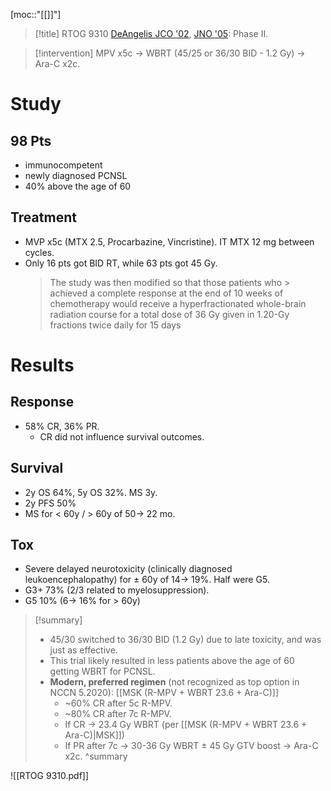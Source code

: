 [moc::"[[]]"]
>[!title]
> RTOG 9310 [DeAngelis JCO '02](http://ascopubs.org/doi/full/10.1200/JCO.2002.11.013), [JNO '05](https://link.springer.com/article/10.1007%2Fs11060-004-6596-9): Phase II.

>[!intervention]
> MPV x5c → WBRT (45/25 or 36/30 BID - 1.2 Gy) → Ara-C x2c.

# Study
## 98 Pts
- immunocompetent
- newly diagnosed PCNSL
- 40% above the age of 60

## Treatment
- MVP x5c (MTX 2.5, Procarbazine, Vincristine). IT MTX 12 mg between cycles. 
- Only 16 pts got BID RT, while 63 pts got 45 Gy.
	>The study was then modified so that those patients who > achieved a complete response at the end of 10 weeks of chemotherapy would receive a hyperfractionated whole-brain radiation course for a total dose of 36 Gy given in 1.20-Gy fractions twice daily for 15 days

# Results
## Response
- 58% CR, 36% PR.
	- CR did not influence survival outcomes.

## Survival
- 2y OS 64%, 5y OS 32%. MS 3y.
- 2y PFS 50%
- MS for < 60y / > 60y of 50→ 22 mo.

## Tox
- Severe delayed neurotoxicity (clinically diagnosed leukoencephalopathy) for ± 60y of 14→ 19%. Half were G5.
- G3+ 73% (2/3 related to myelosuppression).
- G5 10% (6→ 16% for > 60y)


>[!summary]
> - 45/30 switched to 36/30 BID (1.2 Gy) due to late toxicity, and was just as effective. 
> - This trial likely resulted in less patients above the age of 60 getting WBRT for PCNSL.
> - **Modern, preferred regimen** (not recognized as top option in NCCN 5.2020): [[MSK (R-MPV + WBRT 23.6 + Ara-C)]]
> 	- ~60% CR after 5c R-MPV. 
> 	- ~80% CR after 7c R-MPV. 
> 	- If CR → 23.4 Gy WBRT (per [[MSK (R-MPV + WBRT 23.6 + Ara-C)|MSK]]) 
> 	- If PR after 7c → 30-36 Gy WBRT ± 45 Gy GTV boost → Ara-C x2c.
>^summary

![[RTOG 9310.pdf]]
